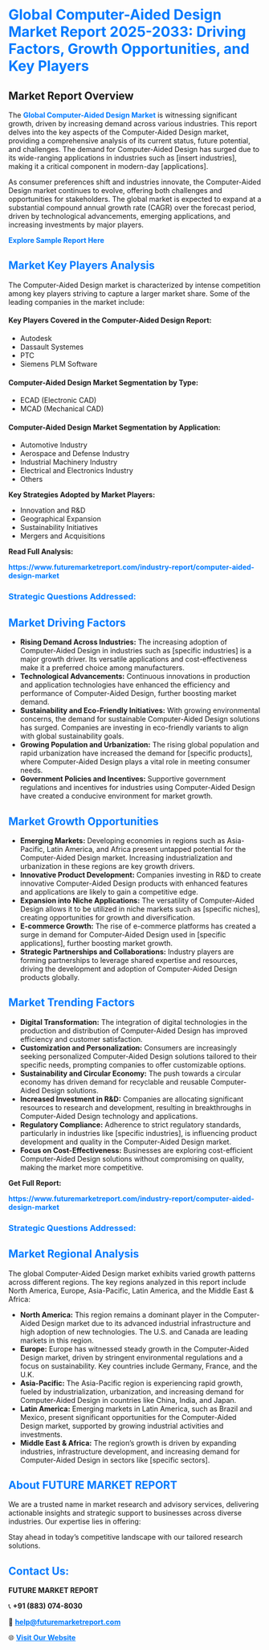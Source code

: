 <h1 style="color: #007BFF;">Global Computer-Aided Design Market Report 2025-2033: Driving Factors, Growth Opportunities, and Key Players</h1>

<section id="overview">
<h2>Market Report Overview</h2>
<p>The <a href="https://www.futuremarketreport.com/industry-report/computer-aided-design-market" style="color: #007BFF; text-decoration: none;"><strong>Global Computer-Aided Design Market</strong></a> is witnessing significant growth, driven by increasing demand across various industries. This report delves into the key aspects of the Computer-Aided Design market, providing a comprehensive analysis of its current status, future potential, and challenges. The demand for Computer-Aided Design has surged due to its wide-ranging applications in industries such as [insert industries], making it a critical component in modern-day [applications].</p>
<p>As consumer preferences shift and industries innovate, the Computer-Aided Design market continues to evolve, offering both challenges and opportunities for stakeholders. The global market is expected to expand at a substantial compound annual growth rate (CAGR) over the forecast period, driven by technological advancements, emerging applications, and increasing investments by major players.</p>
</section>

<section id="overview">
<p><a href="https://www.futuremarketreport.com/request-sample/reportId=51145" style="color: #007BFF; text-decoration: none;"><strong>Explore Sample Report Here</strong></a></p>
</section>

<section id="key-players">
<h2 style="color: #007BFF;">Market Key Players Analysis</h2>
<p>The Computer-Aided Design market is characterized by intense competition among key players striving to capture a larger market share. Some of the leading companies in the market include:</p>
<h4>Key Players Covered in the Computer-Aided Design Report:</h4>
<ul><li>Autodesk</li><li>Dassault Systemes</li><li>PTC</li><li>Siemens PLM Software</li></ul>
<h4>Computer-Aided Design Market Segmentation by Type:</h4>
<ul><li>ECAD (Electronic CAD)</li><li>MCAD (Mechanical CAD)</li></ul>

<h4>Computer-Aided Design Market Segmentation by Application:</h4>
<ul><li>Automotive Industry</li><li>Aerospace and Defense Industry</li><li>Industrial Machinery Industry</li><li>Electrical and Electronics Industry</li><li>Others</li></ul>
<p><strong>Key Strategies Adopted by Market Players:</strong></p>
<ul>
<li>Innovation and R&D</li>
<li>Geographical Expansion</li>
<li>Sustainability Initiatives</li>
<li>Mergers and Acquisitions</li>
</ul>
</section>

<section>
<p><strong>Read Full Analysis: </strong></p><a href="https://www.futuremarketreport.com/industry-report/computer-aided-design-market" style="color: #007BFF; text-decoration: none;"><strong>https://www.futuremarketreport.com/industry-report/computer-aided-design-market</strong></a>
<h3 style="color: #007BFF;">Strategic Questions Addressed:</h3>
</section>

<section id="driving-factors">
<h2 style="color: #007BFF;">Market Driving Factors</h2>
<ul>
<li><strong>Rising Demand Across Industries:</strong> The increasing adoption of Computer-Aided Design in industries such as [specific industries] is a major growth driver. Its versatile applications and cost-effectiveness make it a preferred choice among manufacturers.</li>
<li><strong>Technological Advancements:</strong> Continuous innovations in production and application technologies have enhanced the efficiency and performance of Computer-Aided Design, further boosting market demand.</li>
<li><strong>Sustainability and Eco-Friendly Initiatives:</strong> With growing environmental concerns, the demand for sustainable Computer-Aided Design solutions has surged. Companies are investing in eco-friendly variants to align with global sustainability goals.</li>
<li><strong>Growing Population and Urbanization:</strong> The rising global population and rapid urbanization have increased the demand for [specific products], where Computer-Aided Design plays a vital role in meeting consumer needs.</li>
<li><strong>Government Policies and Incentives:</strong> Supportive government regulations and incentives for industries using Computer-Aided Design have created a conducive environment for market growth.</li>
</ul>
</section>

<section id="growth-opportunities">
<h2 style="color: #007BFF;">Market Growth Opportunities</h2>
<ul>
<li><strong>Emerging Markets:</strong> Developing economies in regions such as Asia-Pacific, Latin America, and Africa present untapped potential for the Computer-Aided Design market. Increasing industrialization and urbanization in these regions are key growth drivers.</li>
<li><strong>Innovative Product Development:</strong> Companies investing in R&D to create innovative Computer-Aided Design products with enhanced features and applications are likely to gain a competitive edge.</li>
<li><strong>Expansion into Niche Applications:</strong> The versatility of Computer-Aided Design allows it to be utilized in niche markets such as [specific niches], creating opportunities for growth and diversification.</li>
<li><strong>E-commerce Growth:</strong> The rise of e-commerce platforms has created a surge in demand for Computer-Aided Design used in [specific applications], further boosting market growth.</li>
<li><strong>Strategic Partnerships and Collaborations:</strong> Industry players are forming partnerships to leverage shared expertise and resources, driving the development and adoption of Computer-Aided Design products globally.</li>
</ul>
</section>

<section id="trending-factors">
<h2 style="color: #007BFF;">Market Trending Factors</h2>
<ul>
<li><strong>Digital Transformation:</strong> The integration of digital technologies in the production and distribution of Computer-Aided Design has improved efficiency and customer satisfaction.</li>
<li><strong>Customization and Personalization:</strong> Consumers are increasingly seeking personalized Computer-Aided Design solutions tailored to their specific needs, prompting companies to offer customizable options.</li>
<li><strong>Sustainability and Circular Economy:</strong> The push towards a circular economy has driven demand for recyclable and reusable Computer-Aided Design solutions.</li>
<li><strong>Increased Investment in R&D:</strong> Companies are allocating significant resources to research and development, resulting in breakthroughs in Computer-Aided Design technology and applications.</li>
<li><strong>Regulatory Compliance:</strong> Adherence to strict regulatory standards, particularly in industries like [specific industries], is influencing product development and quality in the Computer-Aided Design market.</li>
<li><strong>Focus on Cost-Effectiveness:</strong> Businesses are exploring cost-efficient Computer-Aided Design solutions without compromising on quality, making the market more competitive.</li>
</ul>
</section>

<section>
<p><strong>Get Full Report: </strong></p><a href="https://www.futuremarketreport.com/industry-report/computer-aided-design-market" style="color: #007BFF; text-decoration: none;"><strong>https://www.futuremarketreport.com/industry-report/computer-aided-design-market</strong></a>
<h3 style="color: #007BFF;">Strategic Questions Addressed:</h3>
</section>


<section id="regional-analysis">
<h2 style="color: #007BFF;">Market Regional Analysis</h2>
<p>The global Computer-Aided Design market exhibits varied growth patterns across different regions. The key regions analyzed in this report include North America, Europe, Asia-Pacific, Latin America, and the Middle East & Africa:</p>
<ul>
<li><strong>North America:</strong> This region remains a dominant player in the Computer-Aided Design market due to its advanced industrial infrastructure and high adoption of new technologies. The U.S. and Canada are leading markets in this region.</li>
<li><strong>Europe:</strong> Europe has witnessed steady growth in the Computer-Aided Design market, driven by stringent environmental regulations and a focus on sustainability. Key countries include Germany, France, and the U.K.</li>
<li><strong>Asia-Pacific:</strong> The Asia-Pacific region is experiencing rapid growth, fueled by industrialization, urbanization, and increasing demand for Computer-Aided Design in countries like China, India, and Japan.</li>
<li><strong>Latin America:</strong> Emerging markets in Latin America, such as Brazil and Mexico, present significant opportunities for the Computer-Aided Design market, supported by growing industrial activities and investments.</li>
<li><strong>Middle East & Africa:</strong> The region’s growth is driven by expanding industries, infrastructure development, and increasing demand for Computer-Aided Design in sectors like [specific sectors].</li>
</ul>
</section>

<footer>
<h2 style="color: #007BFF;">About FUTURE MARKET REPORT</h2>
<p>We are a trusted name in market research and advisory services, delivering actionable insights and strategic support to businesses across diverse industries. Our expertise lies in offering:</p>

<p>Stay ahead in today’s competitive landscape with our tailored research solutions.</p>

<h2 style="color: #007BFF;">Contact Us:</h2>
<p><strong>FUTURE MARKET REPORT</strong></p>
<p>📞 <strong>+91 (883) 074-8030</strong></p>
<p>📧 <strong><a href="mailto:help@futuremarketreport.com" style="color: #007BFF;">help@futuremarketreport.com</a></strong></p>
<p>🌐 <strong><a href="https://www.futuremarketreport.com/" style="color: #007BFF;">Visit Our Website</a></strong></p>
</footer>